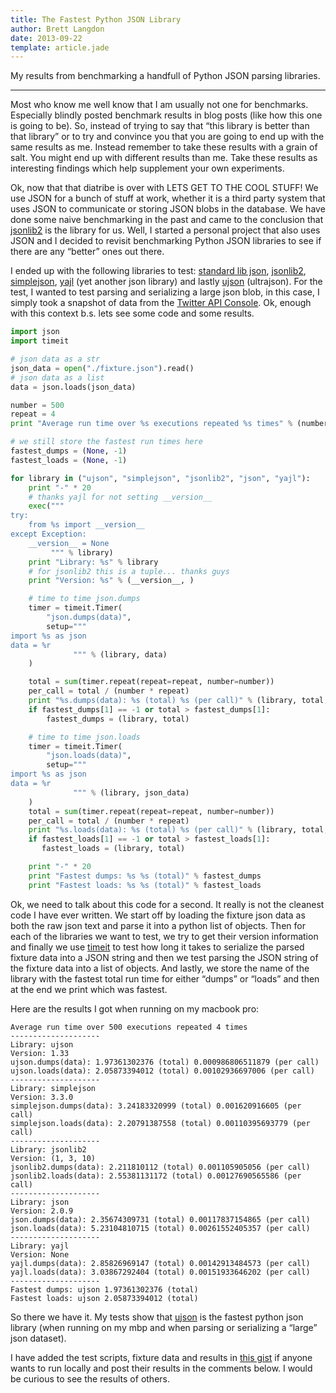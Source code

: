```yaml
---
title: The Fastest Python JSON Library
author: Brett Langdon
date: 2013-09-22
template: article.jade
---
```


My results from benchmarking a handfull of Python JSON parsing libraries.

---

Most who know me well know that I am usually not one for benchmarks.
Especially blindly posted benchmark results in blog posts (like how this one is going to be).
So, instead of trying to say that “this library is better than that library” or to try and convince you that you are going to end up with the same results as me.
Instead remember to take these results with a grain of salt.
You might end up with different results than me.
Take these results as interesting findings which help supplement your own experiments.

Ok, now that that diatribe is over with LETS GET TO THE COOL STUFF!
We use JSON for a bunch of stuff at work, whether it is a third party system that uses JSON to communicate or storing JSON blobs in the database.
We have done some naive benchmarking in the past and came to the conclusion that [jsonlib2](https://pypi.python.org/pypi/jsonlib2/) is the library for us.
Well, I started a personal project that also uses JSON and I decided to revisit benchmarking Python JSON libraries to see if there are any “better” ones out there.

I ended up with the following libraries to test:
[standard lib json](http://docs.python.org/2/library/json.html), [jsonlib2](https://pypi.python.org/pypi/jsonlib2/), [simplejson](https://pypi.python.org/pypi/simplejson/), [yajl](https://pypi.python.org/pypi/yajl) (yet another json library) and lastly [ujson](https://pypi.python.org/pypi/ujson) (ultrajson).
For the test, I wanted to test parsing and serializing a large json blob, in this case, I simply took a snapshot of data from the [Twitter API Console](https://dev.twitter.com/console).
Ok, enough with this context b.s. lets see some code and some results.

```python
import json
import timeit

# json data as a str
json_data = open("./fixture.json").read()
# json data as a list
data = json.loads(json_data)

number = 500
repeat = 4
print "Average run time over %s executions repeated %s times" % (number, repeat)

# we still store the fastest run times here
fastest_dumps = (None, -1)
fastest_loads = (None, -1)

for library in ("ujson", "simplejson", "jsonlib2", "json", "yajl"):
    print "-" * 20
    # thanks yajl for not setting __version__
    exec("""
try:
    from %s import __version__
except Exception:
    __version__ = None
         """ % library)
    print "Library: %s" % library
    # for jsonlib2 this is a tuple... thanks guys
    print "Version: %s" % (__version__, )

    # time to time json.dumps
    timer = timeit.Timer(
        "json.dumps(data)",
        setup="""
import %s as json
data = %r
              """ % (library, data)
    )

    total = sum(timer.repeat(repeat=repeat, number=number))
    per_call = total / (number * repeat)
    print "%s.dumps(data): %s (total) %s (per call)" % (library, total, per_call)
    if fastest_dumps[1] == -1 or total > fastest_dumps[1]:
        fastest_dumps = (library, total)

    # time to time json.loads
    timer = timeit.Timer(
        "json.loads(data)",
        setup="""
import %s as json
data = %r
              """ % (library, json_data)
    )
    total = sum(timer.repeat(repeat=repeat, number=number))
    per_call = total / (number * repeat)
    print "%s.loads(data): %s (total) %s (per call)" % (library, total, per_call)
    if fastest_loads[1] == -1 or total > fastest_loads[1]:
       fastest_loads = (library, total)

    print "-" * 20
    print "Fastest dumps: %s %s (total)" % fastest_dumps
    print "Fastest loads: %s %s (total)" % fastest_loads
```

Ok, we need to talk about this code for a second.
It really is not the cleanest code I have ever written.
We start off by loading the fixture json data as both the raw json text and parse it into a python list of objects.
Then for each of the libraries we want to test, we try to get their version information and finally we use [timeit](http://docs.python.org/2/library/timeit.html) to test how long it takes to serialize the parsed fixture data into a JSON string and then we test parsing the JSON string of the fixture data into a list of objects.
And lastly, we store the name of the library with the fastest total run time for either “dumps” or “loads” and then at the end we print which was fastest.

Here are the results I got when running on my macbook pro:
```text
Average run time over 500 executions repeated 4 times
--------------------
Library: ujson
Version: 1.33
ujson.dumps(data): 1.97361302376 (total) 0.000986806511879 (per call)
ujson.loads(data): 2.05873394012 (total) 0.00102936697006 (per call)
--------------------
Library: simplejson
Version: 3.3.0
simplejson.dumps(data): 3.24183320999 (total) 0.001620916605 (per call)
simplejson.loads(data): 2.20791387558 (total) 0.00110395693779 (per call)
--------------------
Library: jsonlib2
Version: (1, 3, 10)
jsonlib2.dumps(data): 2.211810112 (total) 0.001105905056 (per call)
jsonlib2.loads(data): 2.55381131172 (total) 0.00127690565586 (per call)
--------------------
Library: json
Version: 2.0.9
json.dumps(data): 2.35674309731 (total) 0.00117837154865 (per call)
json.loads(data): 5.23104810715 (total) 0.00261552405357 (per call)
--------------------
Library: yajl
Version: None
yajl.dumps(data): 2.85826969147 (total) 0.00142913484573 (per call)
yajl.loads(data): 3.03867292404 (total) 0.00151933646202 (per call)
--------------------
Fastest dumps: ujson 1.97361302376 (total)
Fastest loads: ujson 2.05873394012 (total)
```

So there we have it.
My tests show that [ujson](https://pypi.python.org/pypi/ujson) is the fastest python json library (when running on my mbp and when parsing or serializing a “large” json dataset).

I have added the test scripts, fixture data and results in [this gist](https://gist.github.com/brettlangdon/6b007ef89fd7d2931a22) if anyone wants to run locally and post their results in the comments below.
I would be curious to see the results of others.
